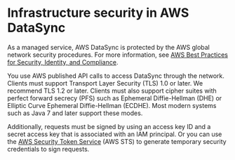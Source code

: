 # Infrastructure security in AWS DataSync<a name="infrastructure-security"></a>

As a managed service, AWS DataSync is protected by the AWS global network security procedures\. For more information, see [AWS Best Practices for Security, Identity, and Compliance](https://aws.amazon.com/architecture/security-identity-compliance/)\.

You use AWS published API calls to access DataSync through the network\. Clients must support Transport Layer Security \(TLS\) 1\.0 or later\. We recommend TLS 1\.2 or later\. Clients must also support cipher suites with perfect forward secrecy \(PFS\) such as Ephemeral Diffie\-Hellman \(DHE\) or Elliptic Curve Ephemeral Diffie\-Hellman \(ECDHE\)\. Most modern systems such as Java 7 and later support these modes\.

Additionally, requests must be signed by using an access key ID and a secret access key that is associated with an IAM principal\. Or you can use the [AWS Security Token Service](https://docs.aws.amazon.com/STS/latest/APIReference/Welcome.html) \(AWS STS\) to generate temporary security credentials to sign requests\.